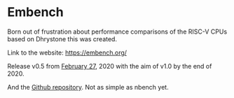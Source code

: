 # Embench

Born out of frustration about performance comparisons of the RISC-V CPUs based on Dhrystone this was created.

Link to the website: https://embench.org/

Release v0.5 from [February 27](https://www.electronicsweekly.com/news/embench-launch-embedded-world-2020-02/), 2020 with the aim of v1.0 by the end of 2020.

And the [Github repository](https://github.com/embench/embench-iot). Not as simple as nbench yet.
